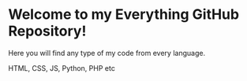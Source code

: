 # Welcome to my Everything GitHub Repository!

Here you will find any type of my code from every language.

HTML, CSS, JS, Python, PHP etc
